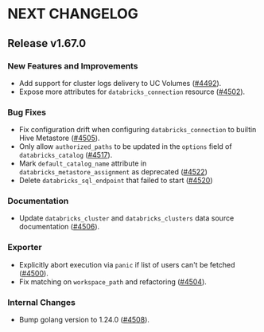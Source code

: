 # NEXT CHANGELOG

## Release v1.67.0

### New Features and Improvements

 * Add support for cluster logs delivery to UC Volumes ([#4492](https://github.com/databricks/terraform-provider-databricks/pull/4492)).
 * Expose more attributes for `databricks_connection` resource ([#4502](https://github.com/databricks/terraform-provider-databricks/pull/4502)).

### Bug Fixes

 * Fix configuration drift when configuring `databricks_connection` to builtin Hive Metastore ([#4505](https://github.com/databricks/terraform-provider-databricks/pull/4505)).
 * Only allow `authorized_paths` to be updated in the `options` field of `databricks_catalog` ([#4517](https://github.com/databricks/terraform-provider-databricks/pull/4517)).
 * Mark `default_catalog_name` attribute in `databricks_metastore_assignment` as deprecated ([#4522](https://github.com/databricks/terraform-provider-databricks/pull/4522))
 * Delete `databricks_sql_endpoint` that failed to start ([#4520](https://github.com/databricks/terraform-provider-databricks/pull/4520))

### Documentation

 * Update `databricks_cluster` and `databricks_clusters` data source documentation ([#4506](https://github.com/databricks/terraform-provider-databricks/pull/4506)).

### Exporter

 * Explicitly abort execution via `panic` if list of users can't be fetched ([#4500](https://github.com/databricks/terraform-provider-databricks/pull/4500)).
 * Fix matching on `workspace_path` and refactoring ([#4504](https://github.com/databricks/terraform-provider-databricks/pull/4504)).

### Internal Changes

 * Bump golang version to 1.24.0 ([#4508](https://github.com/databricks/terraform-provider-databricks/pull/4508)).